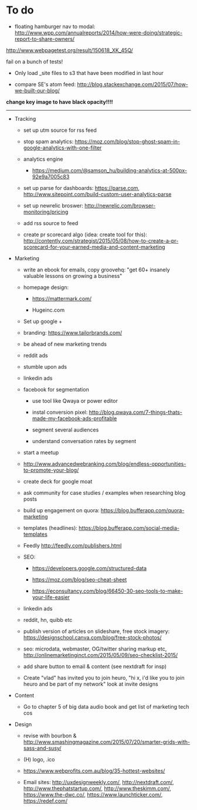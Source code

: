 # To do

* floating hamburger nav to modal: http://www.wpp.com/annualreports/2014/how-were-doing/strategic-report-to-share-owners/

http://www.webpagetest.org/result/150618_XK_45Q/

fail on a bunch of tests!

* Only load _site files to s3 that have been modified in last hour

* compare SE's atom feed: http://blog.stackexchange.com/2015/07/how-we-built-our-blog/

**change key image to have black opacity!!!!**

***

* Tracking

    - set up utm source for rss feed

    - stop spam analytics: https://moz.com/blog/stop-ghost-spam-in-google-analytics-with-one-filter

    - analytics engine

        - https://medium.com/@samson_hu/building-analytics-at-500px-92e9a7005c83

    - set up parse for dashboards: https://parse.com, http://www.sitepoint.com/build-custom-user-analytics-parse

    - set up newrelic broswer: http://newrelic.com/browser-monitoring/pricing

    - add rss source to feed

    - create pr scorecard algo (idea: create tool for this): http://contently.com/strategist/2015/05/08/how-to-create-a-pr-scorecard-for-your-earned-media-and-content-marketing

* Marketing

    - write an ebook for emails, copy groovehq: "get 60+ insanely valuable lessons on growing a business"

    - homepage design:

        - https://mattermark.com/

        - Hugeinc.com

    - Set up google +

    - branding: https://www.tailorbrands.com/

    - be ahead of new marketing trends

    - reddit ads

    - stumble upon ads

    - linkedin ads

    - facebook for segmentation

        - use tool like Qwaya or power editor

        - instal conversion pixel: http://blog.qwaya.com/7-things-thats-made-my-facebook-ads-profitable

        - segment several audiences

        - understand conversation rates by segment

    - start a meetup

    - http://www.advancedwebranking.com/blog/endless-opportunities-to-promote-your-blog/

    - create deck for google moat

    - ask community for case studies / examples when researching blog posts

    - build up engagement on quora: https://blog.bufferapp.com/quora-marketing

    - templates (headlines): https://blog.bufferapp.com/social-media-templates

    - Feedly http://feedly.com/publishers.html

    - SEO:

        - https://developers.google.com/structured-data

        - https://moz.com/blog/seo-cheat-sheet

        - https://econsultancy.com/blog/66450-30-seo-tools-to-make-your-life-easier

    - linkedin ads

    - reddit, hn, quibb etc

    - publish version of articles on slideshare, free stock imagery: https://designschool.canva.com/blog/free-stock-photos/

    - seo: microdata, webmaster, OG/twitter sharing markup etc, http://onlinemarketinginct.com/2015/05/09/seo-checklist-2015/

    - add share button to email & content (see nextdraft for insp)

    - Create "vlad" has invited you to join heuro, "hi x, i'd like you to join heuro and be part of my network" look at invite designs

* Content

    - Go to chapter 5 of big data audio book and get list of marketing tech cos

* Design

    - revise with bourbon & http://www.smashingmagazine.com/2015/07/20/smarter-grids-with-sass-and-susy/

    - (H) logo, .ico

    - https://www.webprofits.com.au/blog/35-hottest-websites/

    - Email sites: http://uxdesignweekly.com/, http://nextdraft.com/, http://www.thephatstartup.com/, http://www.theskimm.com/, https://www.the-dwc.co/, https://www.launchticker.com/, https://redef.com/
